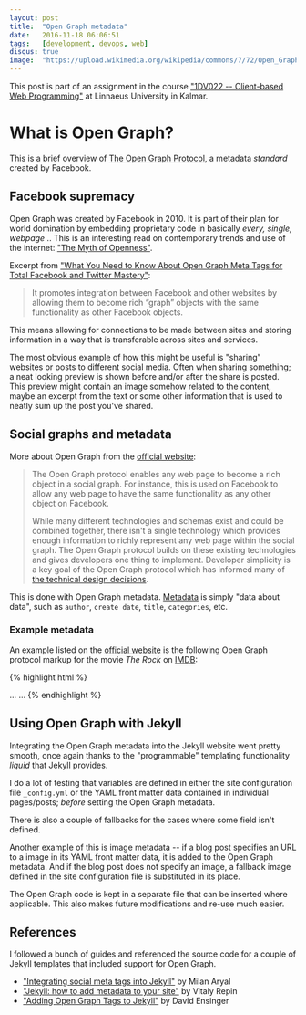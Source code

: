 ```yaml
---
layout: post
title:  "Open Graph metadata"
date:   2016-11-18 06:06:51
tags:   [development, devops, web]
disqus: true
image:  "https://upload.wikimedia.org/wikipedia/commons/7/72/Open_Graph_protocol_logo.png"
---
```



This post is part of an assignment in the course
["1DV022 -- Client-based Web Programming"][1dv022] at Linnaeus
University in Kalmar.

What is Open Graph?
===================
This is a brief overview of [The Open Graph Protocol][opengraph],
a metadata _standard_ created by Facebook.

Facebook supremacy
------------------
Open Graph was created by Facebook in 2010. It is part of their plan
for world domination by embedding proprietary code in basically
_every, single, webpage_ ..
This is an interesting read on contemporary trends and use of the
internet: ["The Myth of Openness"][floss-myth].

Excerpt from ["What You Need to Know About Open Graph Meta Tags for Total Facebook and Twitter Mastery"][kissmetrics]:

> It promotes integration between Facebook and other websites by
> allowing them to become rich “graph” objects with the same
> functionality as other Facebook objects.

This means allowing for connections to be made between sites and
storing information in a way that is transferable across sites and
services.

The most obvious example of how this might be useful is
"sharing" websites or posts to different social media. Often when
sharing something; a neat looking preview is shown before and/or after
the share is posted. This preview might contain an image somehow
related to the content, maybe an excerpt from the text or some other
information that is used to neatly sum up the post you've shared.

Social graphs and metadata
--------------------------
More about Open Graph from the [official website][opengraph]:

> The Open Graph protocol enables any web page to become a rich object in a
> social graph.  For instance, this is used on Facebook to allow any web page
> to have the same functionality as any other object on Facebook.
>
> While many different technologies and schemas exist and could be combined
> together, there isn't a single technology which provides enough information
> to richly represent any web page within the social graph. The Open Graph
> protocol builds on these existing technologies and gives developers one thing
> to implement. Developer simplicity is a key goal of the Open Graph protocol
> which has informed many of [the technical design decisions][designdecisions].


This is done with Open Graph metadata. [Metadata][wiki-metadata]
is simply "data about data", such as `author`, `create date`, `title`,
`categories`, etc.

### Example metadata
An example listed on the [official website][opengraph] is the following
Open Graph protocol markup for the movie _The Rock_ on [IMDB][imdb-therock]:

{% highlight html %}
<html prefix="og: http://ogp.me/ns#">
<head>
<title>The Rock (1996)</title>
<meta property="og:title" content="The Rock" />
<meta property="og:type" content="video.movie" />
<meta property="og:url" content="http://www.imdb.com/title/tt0117500/" />
<meta property="og:image" content="http://ia.media-imdb.com/images/rock.jpg" />
...
</head>
...
</html>
{% endhighlight %}


Using Open Graph with Jekyll
----------------------------
Integrating the Open Graph metadata into the Jekyll website went
pretty smooth, once again thanks to the "programmable" templating
functionality _liquid_ that Jekyll provides.

I do a lot of testing that variables are defined in either the site
configuration file `_config.yml` or the YAML front matter data
contained in individual pages/posts; _before_ setting the Open Graph metadata.

There is also a couple of fallbacks for the cases where some field
isn't defined.

Another example of this is image metadata -- if a blog post specifies an URL
to a image in its YAML front matter data, it is added to the Open Graph
metadata. And if the blog post does not specify an image, a fallback
image defined in the site configuration file is substituted in its place.

The Open Graph code is kept in a separate file that can be inserted
where applicable. This also makes future modifications and re-use much
easier.

References
----------
I followed a bunch of guides and referenced the source code for a couple of
Jekyll templates that included support for Open Graph.

* ["Integrating social meta tags into Jekyll"][milanaryal] by Milan Aryal
* ["Jekyll: how to add metadata to your site"][vrepin] by Vitaly Repin
* ["Adding Open Graph Tags to Jekyll"][davidensinger] by David Ensinger




[1dv022]: https://coursepress.lnu.se/kurs/klientbaserad-webbprogrammering/
[kissmetrics]: https://blog.kissmetrics.com/open-graph-meta-tags/
[opengraph]: http://ogp.me/
[wiki-metadata]: https://en.wikipedia.org/wiki/Metadata
[designdecisions]: http://www.scribd.com/doc/30715288/The-Open-Graph-Protocol-Design-Decisions
[imdb-therock]: http://www.imdb.com/title/tt0117500/
[milanaryal]: https://milanaryal.com/integrating-social-meta-tags-into-jekyll/
[vrepin]: http://vrepin.org/vr/JekyllMeta/
[davidensinger]: http://davidensinger.com/2013/04/adding-open-graph-tags-to-jekyll/
[floss-myth]: http://write.flossmanuals.net/an-open-web/the-myth-of-openness/
